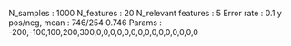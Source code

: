 N_samples                     : 1000
N_features                    : 20
N_relevant features           : 5
Error rate                    : 0.1
y pos/neg, mean               : 746/254 0.746
Params                        : -200,-100,100,200,300,0,0,0,0,0,0,0,0,0,0,0,0,0,0,0
